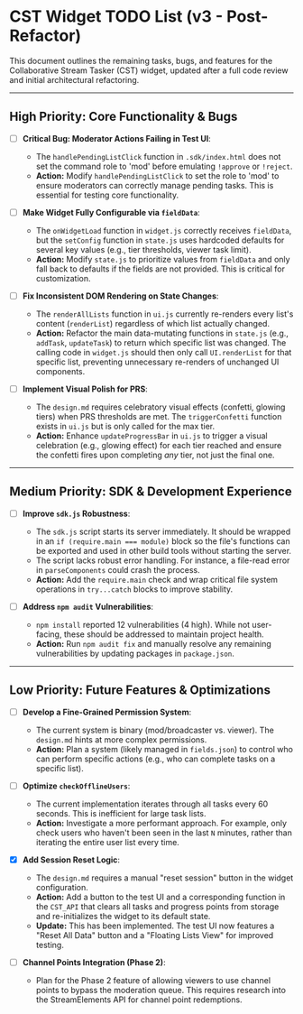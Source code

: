 # CST Widget TODO List (v3 - Post-Refactor)

This document outlines the remaining tasks, bugs, and features for the Collaborative Stream Tasker (CST) widget, updated after a full code review and initial architectural refactoring.

---

## High Priority: Core Functionality & Bugs

-   [ ] **Critical Bug: Moderator Actions Failing in Test UI**:
    -   The `handlePendingListClick` function in `.sdk/index.html` does not set the command role to 'mod' before emulating `!approve` or `!reject`.
    -   **Action:** Modify `handlePendingListClick` to set the role to 'mod' to ensure moderators can correctly manage pending tasks. This is essential for testing core functionality.

-   [ ] **Make Widget Fully Configurable via `fieldData`**:
    -   The `onWidgetLoad` function in `widget.js` correctly receives `fieldData`, but the `setConfig` function in `state.js` uses hardcoded defaults for several key values (e.g., tier thresholds, viewer task limit).
    -   **Action:** Modify `state.js` to prioritize values from `fieldData` and only fall back to defaults if the fields are not provided. This is critical for customization.

-   [ ] **Fix Inconsistent DOM Rendering on State Changes**:
    -   The `renderAllLists` function in `ui.js` currently re-renders every list's content (`renderList`) regardless of which list actually changed.
    -   **Action:** Refactor the main data-mutating functions in `state.js` (e.g., `addTask`, `updateTask`) to return which specific list was changed. The calling code in `widget.js` should then only call `UI.renderList` for that specific list, preventing unnecessary re-renders of unchanged UI components.

-   [ ] **Implement Visual Polish for PRS**:
    -   The `design.md` requires celebratory visual effects (confetti, glowing tiers) when PRS thresholds are met. The `triggerConfetti` function exists in `ui.js` but is only called for the max tier.
    -   **Action:** Enhance `updateProgressBar` in `ui.js` to trigger a visual celebration (e.g., glowing effect) for each tier reached and ensure the confetti fires upon completing *any* tier, not just the final one.

---

## Medium Priority: SDK & Development Experience

-   [ ] **Improve `sdk.js` Robustness**:
    -   The `sdk.js` script starts its server immediately. It should be wrapped in an `if (require.main === module)` block so the file's functions can be exported and used in other build tools without starting the server.
    -   The script lacks robust error handling. For instance, a file-read error in `parseComponents` could crash the process.
    -   **Action:** Add the `require.main` check and wrap critical file system operations in `try...catch` blocks to improve stability.

-   [ ] **Address `npm audit` Vulnerabilities**:
    -   `npm install` reported 12 vulnerabilities (4 high). While not user-facing, these should be addressed to maintain project health.
    -   **Action:** Run `npm audit fix` and manually resolve any remaining vulnerabilities by updating packages in `package.json`.

---

## Low Priority: Future Features & Optimizations

-   [ ] **Develop a Fine-Grained Permission System**:
    -   The current system is binary (mod/broadcaster vs. viewer). The `design.md` hints at more complex permissions.
    -   **Action:** Plan a system (likely managed in `fields.json`) to control who can perform specific actions (e.g., who can complete tasks on a specific list).

-   [ ] **Optimize `checkOfflineUsers`**:
    -   The current implementation iterates through all tasks every 60 seconds. This is inefficient for large task lists.
    -   **Action:** Investigate a more performant approach. For example, only check users who haven't been seen in the last `N` minutes, rather than iterating the entire user list every time.

-   [x] **Add Session Reset Logic**:
    -   The `design.md` requires a manual "reset session" button in the widget configuration.
    -   **Action:** Add a button to the test UI and a corresponding function in the `CST_API` that clears all tasks and progress points from storage and re-initializes the widget to its default state.
    -   **Update:** This has been implemented. The test UI now features a "Reset All Data" button and a "Floating Lists View" for improved testing.

-   [ ] **Channel Points Integration (Phase 2)**:
    -   Plan for the Phase 2 feature of allowing viewers to use channel points to bypass the moderation queue. This requires research into the StreamElements API for channel point redemptions.